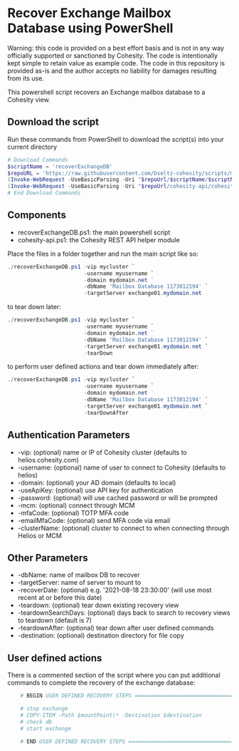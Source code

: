 # Recover Exchange Mailbox Database using PowerShell

Warning: this code is provided on a best effort basis and is not in any way officially supported or sanctioned by Cohesity. The code is intentionally kept simple to retain value as example code. The code in this repository is provided as-is and the author accepts no liability for damages resulting from its use.

This powershell script recovers an Exchange mailbox database to a Cohesity view.

## Download the script

Run these commands from PowerShell to download the script(s) into your current directory

```powershell
# Download Commands
$scriptName = 'recoverExchangeDB'
$repoURL = 'https://raw.githubusercontent.com/bseltz-cohesity/scripts/master/powershell'
(Invoke-WebRequest -UseBasicParsing -Uri "$repoUrl/$scriptName/$scriptName.ps1").content | Out-File "$scriptName.ps1"; (Get-Content "$scriptName.ps1") | Set-Content "$scriptName.ps1"
(Invoke-WebRequest -UseBasicParsing -Uri "$repoUrl/cohesity-api/cohesity-api.ps1").content | Out-File cohesity-api.ps1; (Get-Content cohesity-api.ps1) | Set-Content cohesity-api.ps1
# End Download Commands
```

## Components

* recoverExchangeDB.ps1: the main powershell script
* cohesity-api.ps1: the Cohesity REST API helper module

Place the files in a folder together and run the main script like so:

```powershell
./recoverExchangeDB.ps1 -vip mycluster `
                        -username myusername `
                        -domain mydomain.net ` 
                        -dbName 'Mailbox Database 1173012194' `
                        -targetServer exchange01.mydomain.net
```

to tear down later:

```powershell
./recoverExchangeDB.ps1 -vip mycluster `
                        -username myusername `
                        -domain mydomain.net ` 
                        -dbName 'Mailbox Database 1173012194' `
                        -targetServer exchange01.mydomain.net `
                        -tearDown
```

to perform user defined actions and tear down immediately after:

```powershell
./recoverExchangeDB.ps1 -vip mycluster `
                        -username myusername `
                        -domain mydomain.net ` 
                        -dbName 'Mailbox Database 1173012194' `
                        -targetServer exchange01.mydomain.net `
                        -tearDownAfter
```

## Authentication Parameters

* -vip: (optional) name or IP of Cohesity cluster (defaults to helios.cohesity.com)
* -username: (optional) name of user to connect to Cohesity (defaults to helios)
* -domain: (optional) your AD domain (defaults to local)
* -useApiKey: (optional) use API key for authentication
* -password: (optional) will use cached password or will be prompted
* -mcm: (optional) connect through MCM
* -mfaCode: (optional) TOTP MFA code
* -emailMfaCode: (optional) send MFA code via email
* -clusterName: (optional) cluster to connect to when connecting through Helios or MCM

## Other Parameters

* -dbName: name of mailbox DB to recover
* -targetServer: name of server to mount to
* -recoverDate: (optional) e.g. '2021-08-18 23:30:00' (will use most recent at or before this date)
* -teardown: (optional) tear down existing recovery view
* -teardownSearchDays: (optional) days back to search to recovery views to teardown (default is 7)
* -teardownAfter: (optional) tear down after user defined commands
* -destination: (optional) destination directory for file copy

## User defined actions

There is a commented section of the script where you can put additional commands to complete the recovery of the exchange database:

```powershell
    # BEGIN USER DEFINED RECOVERY STEPS =================================

    # stop exchange
    # COPY-ITEM -Path $mountPoint\* -Destination $destination
    # check db
    # start exchange

    # END USER DEFINED RECOVERY STEPS ===================================
```
